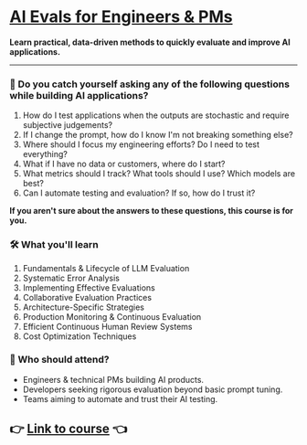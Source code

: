# [AI Evals for Engineers & PMs](https://bit.ly/evals-ai)

**Learn practical, data-driven methods to quickly evaluate and improve AI applications.**

---

### 🤔 Do you catch yourself asking any of the following questions while building AI applications?

1. How do I test applications when the outputs are stochastic and require subjective judgements?
2. If I change the prompt, how do I know I'm not breaking something else?
3. Where should I focus my engineering efforts? Do I need to test everything?
4. What if I have no data or customers, where do I start?
5. What metrics should I track? What tools should I use? Which models are best?
6. Can I automate testing and evaluation? If so, how do I trust it?

**If you aren't sure about the answers to these questions, this course is for you.**

### 🛠️ What you'll learn

1. Fundamentals & Lifecycle of LLM Evaluation
2. Systematic Error Analysis
3. Implementing Effective Evaluations
4. Collaborative Evaluation Practices
5. Architecture-Specific Strategies
6. Production Monitoring & Continuous Evaluation
7. Efficient Continuous Human Review Systems
8. Cost Optimization Techniques


### 👥 Who should attend?

* Engineers & technical PMs building AI products.
* Developers seeking rigorous evaluation beyond basic prompt tuning.
* Teams aiming to automate and trust their AI testing.

## 👉 [Link to course](https://maven.com/parlance-labs/evals) 👈
